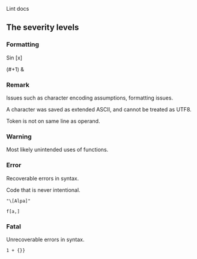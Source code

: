 Lint docs


## The severity levels


### Formatting


Sin [x]

(#+1)
     &







### Remark

Issues such as character encoding assumptions, formatting issues.

A character was saved as extended ASCII, and cannot be treated as UTF8.

Token is not on same line as operand.




### Warning

Most likely unintended uses of functions.




### Error

Recoverable errors in syntax.

Code that is never intentional.

`"\[Alpa]"`

`f[a,]`




### Fatal

Unrecoverable errors in syntax.

`1 + {}}`







